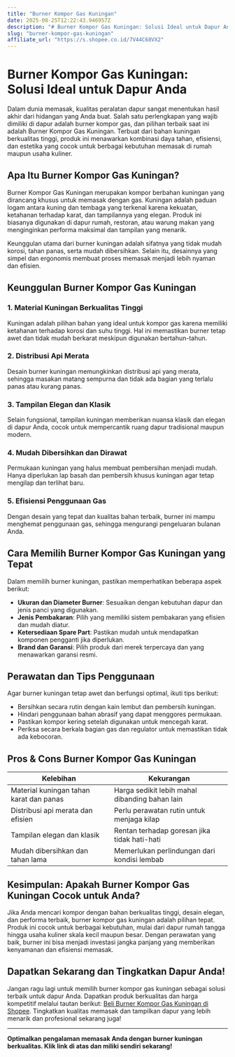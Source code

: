 ```yaml
---
title: "Burner Kompor Gas Kuningan"
date: 2025-08-25T12:22:43.946957Z
description: "# Burner Kompor Gas Kuningan: Solusi Ideal untuk Dapur Anda..."
slug: "burner-kompor-gas-kuningan"
affiliate_url: "https://s.shopee.co.id/7V44C68VX2"
---
```

# Burner Kompor Gas Kuningan: Solusi Ideal untuk Dapur Anda

Dalam dunia memasak, kualitas peralatan dapur sangat menentukan hasil akhir dari hidangan yang Anda buat. Salah satu perlengkapan yang wajib dimiliki di dapur adalah burner kompor gas, dan pilihan terbaik saat ini adalah Burner Kompor Gas Kuningan. Terbuat dari bahan kuningan berkualitas tinggi, produk ini menawarkan kombinasi daya tahan, efisiensi, dan estetika yang cocok untuk berbagai kebutuhan memasak di rumah maupun usaha kuliner.

## Apa Itu Burner Kompor Gas Kuningan?

Burner Kompor Gas Kuningan merupakan kompor berbahan kuningan yang dirancang khusus untuk memasak dengan gas. Kuningan adalah paduan logam antara kuning dan tembaga yang terkenal karena kekuatan, ketahanan terhadap karat, dan tampilannya yang elegan. Produk ini biasanya digunakan di dapur rumah, restoran, atau warung makan yang menginginkan performa maksimal dan tampilan yang menarik.

Keunggulan utama dari burner kuningan adalah sifatnya yang tidak mudah korosi, tahan panas, serta mudah dibersihkan. Selain itu, desainnya yang simpel dan ergonomis membuat proses memasak menjadi lebih nyaman dan efisien.

## Keunggulan Burner Kompor Gas Kuningan

### 1. Material Kuningan Berkualitas Tinggi

Kuningan adalah pilihan bahan yang ideal untuk kompor gas karena memiliki ketahanan terhadap korosi dan suhu tinggi. Hal ini memastikan burner tetap awet dan tidak mudah berkarat meskipun digunakan bertahun-tahun.

### 2. Distribusi Api Merata

Desain burner kuningan memungkinkan distribusi api yang merata, sehingga masakan matang sempurna dan tidak ada bagian yang terlalu panas atau kurang panas.

### 3. Tampilan Elegan dan Klasik

Selain fungsional, tampilan kuningan memberikan nuansa klasik dan elegan di dapur Anda, cocok untuk mempercantik ruang dapur tradisional maupun modern.

### 4. Mudah Dibersihkan dan Dirawat

Permukaan kuningan yang halus membuat pembersihan menjadi mudah. Hanya diperlukan lap basah dan pembersih khusus kuningan agar tetap mengilap dan terlihat baru.

### 5. Efisiensi Penggunaan Gas

Dengan desain yang tepat dan kualitas bahan terbaik, burner ini mampu menghemat penggunaan gas, sehingga mengurangi pengeluaran bulanan Anda.

## Cara Memilih Burner Kompor Gas Kuningan yang Tepat

Dalam memilih burner kuningan, pastikan memperhatikan beberapa aspek berikut:

- **Ukuran dan Diameter Burner**: Sesuaikan dengan kebutuhan dapur dan jenis panci yang digunakan.
- **Jenis Pembakaran**: Pilih yang memiliki sistem pembakaran yang efisien dan mudah diatur.
- **Ketersediaan Spare Part**: Pastikan mudah untuk mendapatkan komponen pengganti jika diperlukan.
- **Brand dan Garansi**: Pilih produk dari merek terpercaya dan yang menawarkan garansi resmi.

## Perawatan dan Tips Penggunaan

Agar burner kuningan tetap awet dan berfungsi optimal, ikuti tips berikut:

- Bersihkan secara rutin dengan kain lembut dan pembersih kuningan.
- Hindari penggunaan bahan abrasif yang dapat menggores permukaan.
- Pastikan kompor kering setelah digunakan untuk mencegah karat.
- Periksa secara berkala bagian gas dan regulator untuk memastikan tidak ada kebocoran.

## Pros & Cons Burner Kompor Gas Kuningan

| Kelebihan | Kekurangan |
|-------------------------|------------------------------|
| Material kuningan tahan karat dan panas | Harga sedikit lebih mahal dibanding bahan lain |
| Distribusi api merata dan efisien | Perlu perawatan rutin untuk menjaga kilap |
| Tampilan elegan dan klasik | Rentan terhadap goresan jika tidak hati-hati |
| Mudah dibersihkan dan tahan lama | Memerlukan perlindungan dari kondisi lembab |

## Kesimpulan: Apakah Burner Kompor Gas Kuningan Cocok untuk Anda?

Jika Anda mencari kompor dengan bahan berkualitas tinggi, desain elegan, dan performa terbaik, burner kompor gas kuningan adalah pilihan tepat. Produk ini cocok untuk berbagai kebutuhan, mulai dari dapur rumah tangga hingga usaha kuliner skala kecil maupun besar. Dengan perawatan yang baik, burner ini bisa menjadi investasi jangka panjang yang memberikan kenyamanan dan efisiensi memasak.

## Dapatkan Sekarang dan Tingkatkan Dapur Anda!

Jangan ragu lagi untuk memilih burner kompor gas kuningan sebagai solusi terbaik untuk dapur Anda. Dapatkan produk berkualitas dan harga kompetitif melalui tautan berikut: [Beli Burner Kompor Gas Kuningan di Shopee](https://s.shopee.co.id/7V44C68VX2). Tingkatkan kualitas memasak dan tampilkan dapur yang lebih menarik dan profesional sekarang juga!

---

**Optimalkan pengalaman memasak Anda dengan burner kuningan berkualitas. Klik link di atas dan miliki sendiri sekarang!**
